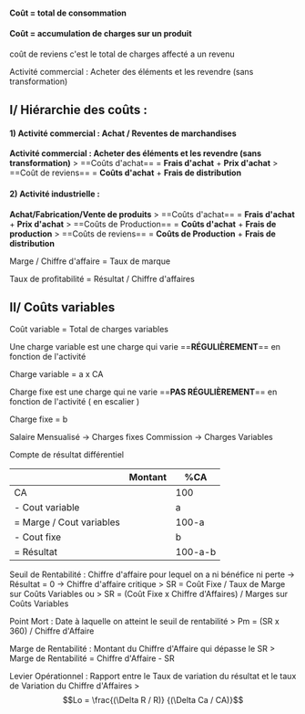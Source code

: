 

#### Coût = total de consommation

#### Coût = accumulation de charges sur un produit

coût de reviens c'est le total de charges affecté a un revenu

Activité commercial :  Acheter des éléments et les revendre (sans transformation)


## I/ Hiérarchie des coûts :

#### 1) Activité commercial : Achat / Reventes de marchandises
**Activité commercial :  Acheter des éléments et les revendre (sans transformation)**
	> ==Coûts d'achat== = **Frais d'achat** + **Prix d'achat**
	> ==Coût de reviens== = **Coûts d'achat** + **Frais de distribution** 

#### 2) Activité industrielle : 
**Achat/Fabrication/Vente de produits**
	> ==Coûts d'achat== = **Frais d'achat** + **Prix d'achat**
	> ==Coûts de Production== = **Coûts d'achat** + **Frais de production** 
	> ==Coûts de reviens== = **Coûts de Production** + **Frais de distribution**



Marge / Chiffre d'affaire = Taux de marque

Taux de profitabilité = Résultat / Chiffre d'affaires

## II/ Coûts variables

Coût variable = Total de charges variables

Une charge variable est une charge qui varie ==**RÉGULIÈREMENT**== en fonction de l'activité

Charge variable = a x CA

Charge fixe est une charge qui ne varie ==**PAS RÉGULIÈREMENT**== en fonction de l'activité ( en escalier )

Charge fixe = b


Salaire Mensualisé -> Charges fixes
Commission -> Charges Variables

Compte de résultat différentiel

|                          | Montant | %CA     |
| ------------------------ | ------- | ------- |
| CA                       |         | 100     |
| - Cout variable          |         | a       |
| = Marge / Cout variables |         | 100-a   |
| - Cout fixe              |         | b       |
| = Résultat               |         | 100-a-b |
Seuil de Rentabilité : 
	Chiffre d'affaire pour lequel on a ni bénéfice ni perte -> Résultat = 0
	-> Chiffre d'affaire critique
		> SR = Coût Fixe / Taux de Marge sur Coûts Variables
	ou 
		> SR = (Coût Fixe x Chiffre d'Affaires) / Marges sur Coûts Variables

Point Mort :
	Date à laquelle on atteint le seuil de rentabilité 
		 > Pm = (SR x 360) / Chiffre d'Affaire

Marge de Rentabilité : 
	Montant du Chiffre d'Affaire qui dépasse le SR 
		> Marge de Rentabilité = Chiffre d'Affaire - SR 
		

Levier Opérationnel : 
	Rapport entre le Taux de variation du résultat et le taux de Variation du Chiffre d'Affaires
		> $$Lo = \frac{(\Delta R / R)} {(\Delta Ca / CA)}$$
		
